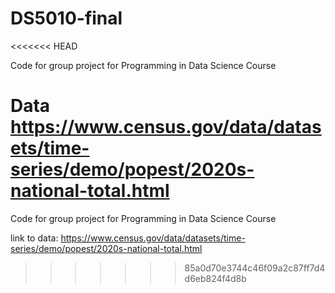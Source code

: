 # DS5010-final
<<<<<<< HEAD

Code for group project for Programming in Data Science Course

Data https://www.census.gov/data/datasets/time-series/demo/popest/2020s-national-total.html 
=======
Code for group project for Programming in Data Science Course 

link to data: https://www.census.gov/data/datasets/time-series/demo/popest/2020s-national-total.html
>>>>>>> 85a0d70e3744c46f09a2c87ff7d4d6eb824f4d8b
